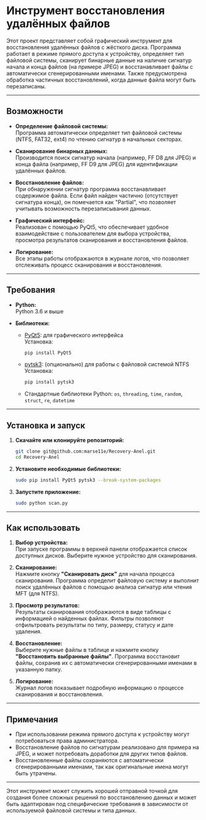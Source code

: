 # Инструмент восстановления удалённых файлов

Этот проект представляет собой графический инструмент для восстановления удалённых файлов с жёсткого диска. Программа работает в режиме прямого доступа к устройству, определяет тип файловой системы, сканирует бинарные данные на наличие сигнатур начала и конца файлов (на примере JPEG) и восстанавливает файлы с автоматически сгенерированными именами. Также предусмотрена обработка частичных восстановлений, когда данные файла могут быть перезаписаны.

---

## Возможности

- **Определение файловой системы:**  
  Программа автоматически определяет тип файловой системы (NTFS, FAT32, ext4) по чтению сигнатур в начальных секторах.

- **Сканирование бинарных данных:**  
  Производится поиск сигнатур начала (например, FF D8 для JPEG) и конца файла (например, FF D9 для JPEG) для идентификации удалённых файлов.

- **Восстановление файлов:**  
  При обнаружении сигнатур программа восстанавливает содержимое файла. Если файл найден частично (отсутствует сигнатура конца), он помечается как "Partial", что позволяет учитывать возможность перезаписывания данных.

- **Графический интерфейс:**  
  Реализован с помощью PyQt5, что обеспечивает удобное взаимодействие с пользователем для выбора устройства, просмотра результатов сканирования и восстановления файлов.

- **Логирование:**  
  Все этапы работы отображаются в журнале логов, что позволяет отслеживать процесс сканирования и восстановления.

---

## Требования

- **Python:**  
  Python 3.6 и выше

- **Библиотеки:**
  - [PyQt5](https://pypi.org/project/PyQt5/): для графического интерфейса  
    Установка:  
    ```bash
    pip install PyQt5
    ```
  - [pytsk3](https://github.com/py4n6/pytsk): (опционально) для работы с файловой системой NTFS  
    Установка:  
    ```bash
    pip install pytsk3
    ```
  - Стандартные библиотеки Python: `os`, `threading`, `time`, `random`, `struct`, `re`, `datetime`

---

## Установка и запуск

1. **Скачайте или клонируйте репозиторий:**

   ```bash
   git clone git@github.com:marse11e/Recovery-Anel.git
   cd Recovery-Anel
   ```

2. **Установите необходимые библиотеки:**

   ```bash
   sudo pip install PyQt5 pytsk3 --break-system-packages
   ```

3. **Запустите приложение:**

   ```bash
   sudo python scan.py
   ```

---

## Как использовать

1. **Выбор устройства:**  
   При запуске программы в верхней панели отображается список доступных дисков. Выберите нужное устройство для сканирования.

2. **Сканирование:**  
   Нажмите кнопку **"Сканировать диск"** для начала процесса сканирования. Программа определит файловую систему и выполнит поиск удалённых файлов с помощью анализа сигнатур или чтения MFT (для NTFS).

3. **Просмотр результатов:**  
   Результаты сканирования отображаются в виде таблицы с информацией о найденных файлах. Фильтры позволяют отфильтровать результаты по типу, размеру, статусу и дате удаления.

4. **Восстановление:**  
   Выберите нужные файлы в таблице и нажмите кнопку **"Восстановить выбранные файлы"**. Программа восстановит файлы, сохранив их с автоматически сгенерированными именами в указанную папку.

5. **Логирование:**  
   Журнал логов показывает подробную информацию о процессе сканирования и восстановления.

---

## Примечания

- При использовании режима прямого доступа к устройству могут потребоваться права администратора.
- Восстановление файлов по сигнатурам реализовано для примера на JPEG, и может потребовать доработки для других типов файлов.
- Восстановленные файлы сохраняются с автоматически сгенерированными именами, так как оригинальные имена могут быть утрачены.

---

Этот инструмент может служить хорошей отправной точкой для создания более сложных решений по восстановлению данных и может быть адаптирован под специфические требования в зависимости от используемой файловой системы и типа данных.